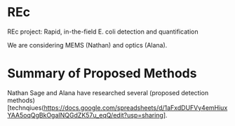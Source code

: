 # REc
REc project: Rapid, in-the-field E. coli detection and quantification 

We are considering MEMS (Nathan) and optics (Alana).

# Summary of Proposed Methods

Nathan Sage and Alana have researched several (proposed detection methods)[technqiues(https://docs.google.com/spreadsheets/d/1aFxdDUFVy4emHiuxYAA5oqQgBkOgaINQGdZK57u_eqQ/edit?usp=sharing].
